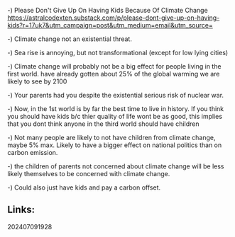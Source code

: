 -) Please Don't Give Up On Having Kids Because Of Climate Change
https://astralcodexten.substack.com/p/please-dont-give-up-on-having-kids?r=17uk7&utm_campaign=post&utm_medium=email&utm_source=

  -) Climate change not an existential threat. 

  -) Sea rise is annoying, but not transformational (except for low lying cities)

  -) Climate change will probably not be a big effect for people living in the first world. 
     have already gotten about 25% of the global warming we are likely to see by 2100

  -) Your parents had you despite the existential serious risk of nuclear war. 

  -) Now, in the 1st world is by far the best time to live in
   history. If you think you should have kids b/c thier quality of
   life wont be as good, this implies that you dont think anyone in
   the third world should have children

  -) Not many people are likely to not have children from climate change, maybe 5% max.
  Likely to have a bigger effect on national politics than on carbon emission. 
  
  -) the children of parents not concerned about climate change will
   be less likely themselves to be concerned with climate change.

  -) Could also just have kids and pay a carbon offset.
    


## Links: 


202407091928
